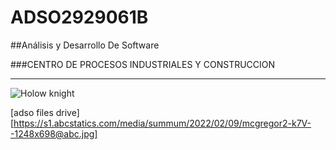 # ADSO2929061B

##Análisis y Desarrollo De Software

###CENTRO DE PROCESOS INDUSTRIALES Y CONSTRUCCION

___

![Holow knight](URL)

[adso files drive][https://s1.abcstatics.com/media/summum/2022/02/09/mcgregor2-k7V--1248x698@abc.jpg]


